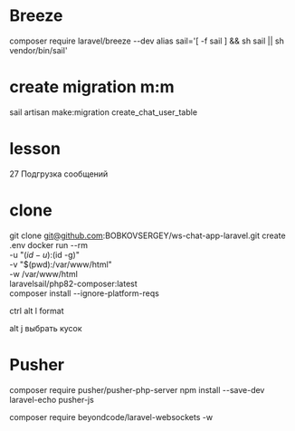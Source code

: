 # Breeze
composer require laravel/breeze --dev
alias sail='[ -f sail ] && sh sail || sh vendor/bin/sail'

# create migration m:m
sail artisan make:migration create_chat_user_table
# lesson 
27  Подгрузка сообщений

# clone
git clone git@github.com:BOBKOVSERGEY/ws-chat-app-laravel.git
create .env
docker run --rm \
-u "$(id -u):$(id -g)" \
-v "$(pwd):/var/www/html" \
-w /var/www/html \
laravelsail/php82-composer:latest \
composer install --ignore-platform-reqs


ctrl alt l format 

alt j  выбрать кусок

# Pusher
composer require pusher/pusher-php-server
npm install --save-dev laravel-echo pusher-js


composer require beyondcode/laravel-websockets -w
